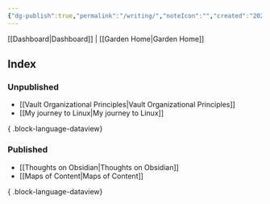 ```yaml
---
{"dg-publish":true,"permalink":"/writing/","noteIcon":"","created":"2024-09-16T20:14:15.275-07:00","updated":"2024-10-03T12:25:08.445-07:00"}
---
```


[[Dashboard\|Dashboard]] | [[Garden Home\|Garden Home]]

## Index
### Unpublished

- [[Vault Organizational Principles\|Vault Organizational Principles]]
- [[My journey to Linux\|My journey to Linux]]

{ .block-language-dataview}
### Published

- [[Thoughts on Obsidian\|Thoughts on Obsidian]]
- [[Maps of Content\|Maps of Content]]

{ .block-language-dataview}

